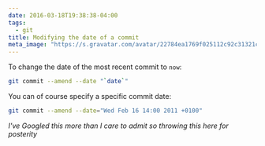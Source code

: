 ```yaml
---
date: 2016-03-18T19:38:38-04:00
tags:
  - git
title: Modifying the date of a commit
meta_image: "https://s.gravatar.com/avatar/22784ea1769f025112c92c31321c6bf1?s=400"
---
```


To change the date of the most recent commit to `now`:

``` bash
git commit --amend --date "`date`"
```

You can of course specify a specific commit date:

``` bash
git commit --amend --date="Wed Feb 16 14:00 2011 +0100"
```

_I've Googled this more than I care to admit so throwing this here for
posterity_
